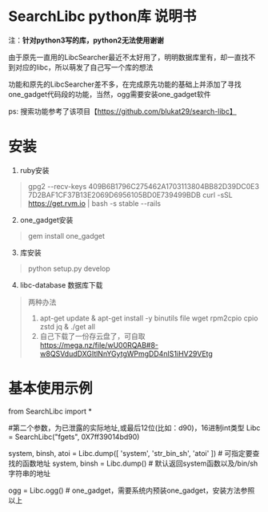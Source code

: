 # SearchLibc python库 说明书

注：**针对python3写的库，python2无法使用谢谢**

由于原先一直用的LibcSearcher最近不太好用了，明明数据库里有，却一直找不到对应的libc，所以萌发了自己写一个库的想法

功能和原先的LibcSearcher差不多，在完成原先功能的基础上并添加了寻找one_gadget代码段的功能，当然，ogg需要安装one_gadget软件

ps: 搜索功能参考了该项目【https://github.com/blukat29/search-libc】

# 安装
1. ruby安装
> gpg2 --recv-keys 409B6B1796C275462A1703113804BB82D39DC0E3 7D2BAF1CF37B13E2069D6956105BD0E739499BDB
> curl -sSL https://get.rvm.io | bash -s stable --rails

2. one_gadget安装
> gem install one_gadget

3. 库安装
> python setup.py develop

4. libc-database 数据库下载
> 两种办法
> 1) apt-get update & apt-get install -y binutils file wget rpm2cpio cpio zstd jq & ./get all
> 2) 自己下载了一份存云盘了，可自取 https://mega.nz/file/wU00RQAB#8-w8QSVdudDXGItlNnYGytgWPmgDD4nIS1iHV29VEtg

# 基本使用示例

from SearchLibc import *

#第二个参数，为已泄露的实际地址,或最后12位(比如：d90)，16进制int类型
Libc = SearchLibc("fgets", 0X7ff39014bd90)

system, binsh, atoi = Libc.dump([ 'system', 'str_bin_sh', 'atoi' ])    # 可指定要查找的函数地址
system, binsh = Libc.dump()    # 默认返回system函数以及/bin/sh字符串的地址

ogg = Libc.ogg()    # one_gadget，需要系统内预装one_gadget，安装方法参照以上